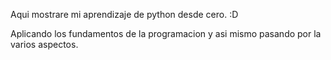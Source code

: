 Aqui mostrare mi aprendizaje de python desde cero. :D

Aplicando los fundamentos de la programacion 
y asi mismo pasando por la varios aspectos.
